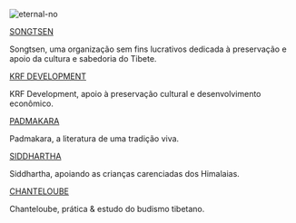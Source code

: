 ![eternal-no](/images/eternal-no.gif)

[ SONGTSEN ](http://www.songtsen.org/songtsen/pt/)

Songtsen, uma organização sem fins lucrativos dedicada à preservação e apoio da cultura e sabedoria do Tibete. 

[ KRF DEVELOPMENT ](http://www.songtsen.org/krf/pt/)

KRF Development, apoio à preservação cultural e desenvolvimento econômico. 

[ PADMAKARA ](http://www.songtsen.org/padmakara/pt/)

Padmakara, a literatura de uma tradição viva. 

[ SIDDHARTHA ](http://www.songtsen.org/siddhartha/pt/)

Siddhartha, apoiando as crianças carenciadas dos Himalaias. 

[ CHANTELOUBE ](http://www.songtsen.org/chanteloube/pt/)

Chanteloube, prática & estudo do budismo tibetano. 
